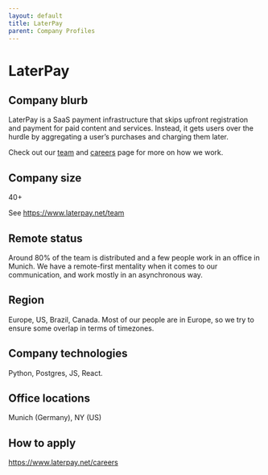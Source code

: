 ```yaml
---
layout: default
title: LaterPay
parent: Company Profiles
---
```


# LaterPay

## Company blurb

LaterPay is a SaaS payment infrastructure that skips upfront registration and payment for paid content and services. Instead, it gets users over the hurdle by aggregating a user’s purchases and charging them later.

Check out our [team](https://www.laterpay.net/team) and [careers](https://www.laterpay.net/careers/) page for more on how we work.

## Company size

40+

See https://www.laterpay.net/team

## Remote status

Around 80% of the team is distributed and a few people work in an office in Munich. We have a remote-first mentality when it comes to our communication, and work mostly in an asynchronous way.

## Region

Europe, US, Brazil, Canada. Most of our people are in Europe, so we try to ensure some overlap in terms of timezones.

## Company technologies

Python, Postgres, JS, React.

## Office locations

Munich (Germany), NY (US)

## How to apply

https://www.laterpay.net/careers
